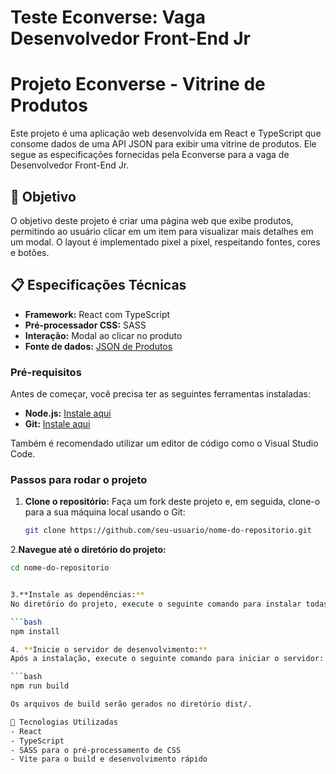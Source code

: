 # Teste Econverse: Vaga Desenvolvedor Front-End Jr

# Projeto Econverse - Vitrine de Produtos


Este projeto é uma aplicação web desenvolvida em React e TypeScript que consome dados de uma API JSON para exibir uma vitrine de produtos. Ele segue as especificações fornecidas pela Econverse para a vaga de Desenvolvedor Front-End Jr.

## 🎯 Objetivo

O objetivo deste projeto é criar uma página web que exibe produtos, permitindo ao usuário clicar em um item para visualizar mais detalhes em um modal. O layout é implementado pixel a pixel, respeitando fontes, cores e botões.

## 📋 Especificações Técnicas

- **Framework:** React com TypeScript
- **Pré-processador CSS:** SASS
- **Interação:** Modal ao clicar no produto
- **Fonte de dados:** [JSON de Produtos](https://app.econverse.com.br/teste-front-end/junior/tecnologia/lista-produtos/produtos.json)


### Pré-requisitos

Antes de começar, você precisa ter as seguintes ferramentas instaladas:

- **Node.js:** [Instale aqui](https://nodejs.org/)
- **Git:** [Instale aqui](https://git-scm.com/)

Também é recomendado utilizar um editor de código como o Visual Studio Code.

### Passos para rodar o projeto

1. **Clone o repositório:**
   Faça um fork deste projeto e, em seguida, clone-o para a sua máquina local usando o Git:

   ```bash
   git clone https://github.com/seu-usuario/nome-do-repositorio.git

2.**Navegue até o diretório do projeto:**

   ```bash
   cd nome-do-repositorio


3.**Instale as dependências:**
   No diretório do projeto, execute o seguinte comando para instalar todas as dependências:

```bash
npm install

4. **Inicie o servidor de desenvolvimento:**
   Após a instalação, execute o seguinte comando para iniciar o servidor:

```bash
npm run build

Os arquivos de build serão gerados no diretório dist/.

🚀 Tecnologias Utilizadas
- React
- TypeScript
- SASS para o pré-processamento de CSS
- Vite para o build e desenvolvimento rápido
